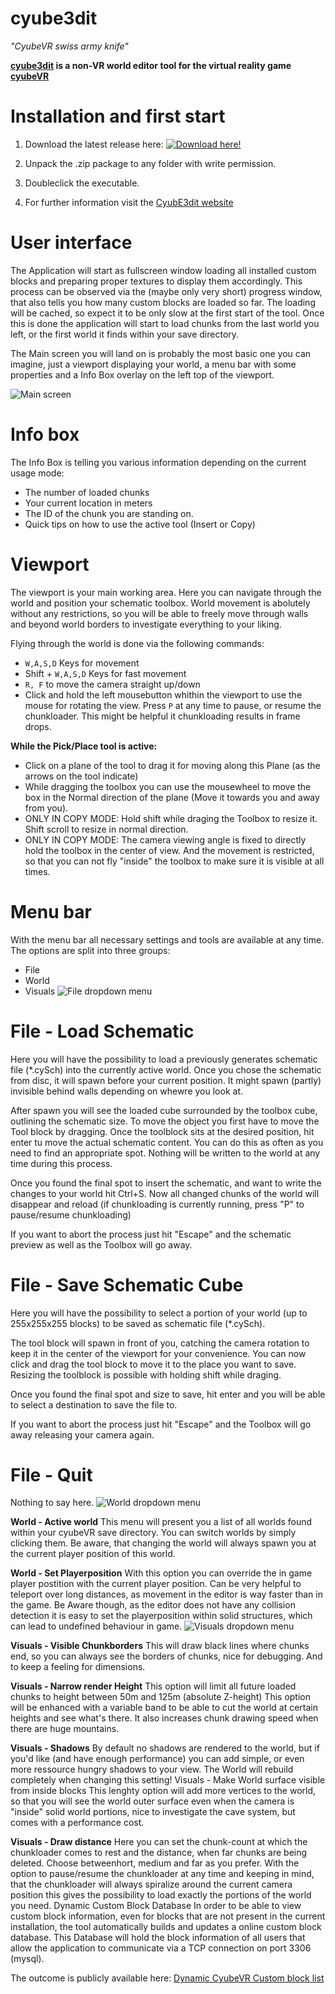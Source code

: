 # cyube3dit
*"CyubeVR swiss army knife"*

**[cyube3dit](https://cyube3dit.el-wa.org) is a non-VR world editor tool for the virtual reality game [cyubeVR](https://www.cyubevr.com)**



# Installation and first start
1. Download the latest release here:
[![Download here!](https://cdn.discordapp.com/attachments/597106606643216385/775474419093995550/68747470733a2f2f63646e2e617373697374616e742e6d6f652f696d616765732f4d6f64417373697374616e742f49636f6e.svg)](https://github.com/m0w1337/cyube3dit/releases)

2. Unpack the .zip package to any folder with write permission.
3. Doubleclick the executable.
4. For further information visit the [CyubE3dit website](https://cyube3dit.el-wa.org) 

# User interface
The Application will start as fullscreen window loading all installed custom blocks and preparing proper textures to display them accordingly. This process can be observed via the (maybe only very short) progress window, that also tells you how many custom blocks are loaded so far. The loading will be cached, so expect it to be only slow at the first start of the tool. Once this is done the application will start to load chunks from the last world you left, or the first world it finds within your save directory.

The Main screen you will land on is probably the most basic one you can imagine, just a viewport displaying your world, a menu bar with some properties and a Info Box overlay on the left top of the viewport.

![Main screen](http://cyube3dit.el-wa.org/screen0.jpg)

# Info box
The Info Box is telling you various information depending on the current usage mode:
* The number of loaded chunks
* Your current location in meters
* The ID of the chunk you are standing on.
* Quick tips on how to use the active tool (Insert or Copy)

# Viewport
The viewport is your main working area. Here you can navigate through the world and position your schematic toolbox. World movement is abolutely without any restrictions, so you will be able to freely move through walls and beyond world borders to investigate everything to your liking.

Flying through the world is done via the following commands:
* `W,A,S,D` Keys for movement
* Shift + `W,A,S,D` Keys for fast movement
* `R, F` to move the camera straight up/down
* Click and hold the left mousebutton whithin the viewport to use the mouse for rotating the view.
Press `P` at any time to pause, or resume the chunkloader. This might be helpful it chunkloading results in frame drops.

**While the Pick/Place tool is active:**

* Click on a plane of the tool to drag it for moving along this Plane (as the arrows on the tool indicate)
* While dragging the toolbox you can use the mousewheel to move the box in the Normal direction of the plane (Move it towards you and away from you).
* ONLY IN COPY MODE: Hold shift while draging the Toolbox to resize it. Shift scroll to resize in normal direction.
* ONLY IN COPY MODE: The camera viewing angle is fixed to directly hold the toolbox in the center of view. And the movement is restricted, so that you can not fly "inside" the toolbox to make sure it is visible at all times.

# Menu bar
With the menu bar all necessary settings and tools are available at any time. The options are split into three groups:
* File
* World
* Visuals
![File dropdown menu](http://cyube3dit.el-wa.org/file.jpg)

# File - Load Schematic
Here you will have the possibility to load a previously generates schematic file (*.cySch) into the currently active world. Once you chose the schematic from disc, it will spawn before your current position. It might spawn (partly) invisible behind walls depending on whewre you look at.

After spawn you will see the loaded cube surrounded by the toolbox cube, outlining the schematic size. To move the object you first have to move the Tool block by dragging. Once the toolblock sits at the desired position, hit enter tu move the actual schematic content. You can do this as often as you need to find an appropriate spot. Nothing will be written to the world at any time during this process.

Once you found the final spot to insert the schematic, and want to write the changes to your world hit Ctrl+S. Now all changed chunks of the world will disappear and reload (if chunkloading is currently running, press "P" to pause/resume chunkloading)

If you want to abort the process just hit "Escape" and the schematic preview as well as the Toolbox will go away.

# File - Save Schematic Cube
Here you will have the possibility to select a portion of your world (up to 255x255x255 blocks) to be saved as schematic file (*.cySch).

The tool block will spawn in front of you, catching the camera rotation to keep it in the center of the viewport for your convenience. You can now click and drag the tool block to move it to the place you want to save. Resizing the toolblock is possible with holding shift while draging.

Once you found the final spot and size to save, hit enter and you will be able to select a destination to save the file to.

If you want to abort the process just hit "Escape" and the Toolbox will go away releasing your camera again.

# File - Quit
Nothing to say here.
![World dropdown menu](http://cyube3dit.el-wa.org/world.jpg)

**World - Active world**
This menu will present you a list of all worlds found within your cyubeVR save directory. You can switch worlds by simply clicking them. Be aware, that changing the world will always spawn you at the current player position of this world.

**World - Set Playerposition**
With this option you can override the in game player postition with the current player position. Can be very helpful to teleport over long distances, as movement in the editor is way faster than in the game. Be Aware though, as the editor does not have any collision detection it is easy to set the playerposition within solid structures, which can lead to undefined behaviour in game.
![Visuals dropdown menu](http://cyube3dit.el-wa.org/visuals.jpg)

**Visuals - Visible Chunkborders**
This will draw black lines where chunks end, so you can always see the borders of chunks, nice for debugging. And to keep a feeling for dimensions.

**Visuals - Narrow render Height**
This option will limit all future loaded chunks to height between 50m and 125m (absolute Z-height) This option will be enhanced with a variable band to be able to cut the world at certain heights and see what's there. It also increases chunk drawing speed when there are huge mountains.

**Visuals - Shadows**
By default no shadows are rendered to the world, but if you'd like (and have enough performance) you can add simple, or even more ressource hungry shadows to your view.
The World will rebuild completely when changing this setting!
Visuals - Make World surface visible from inside blocks
This lenghty option will add more vertices to the world, so that you will see the world outer surface even when the camera is "inside" solid world portions, nice to investigate the cave system, but comes with a performance cost.

**Visuals - Draw distance**
Here you can set the chunk-count at which the chunkloader comes to rest and the distance, when far chunks are being deleted. Choose betweenhort, medium and far as you prefer. With the option to pause/resume the chunkloader at any time and keeping in mind, that the chunkloader will always spiralize around the current camera position this gives the possibility to load exactly the portions of the world you need.
Dynamic Custom Block Database
In order to be able to view custom block information, even for blocks that are not present in the current installation, the tool automatically builds and updates a online custom block database.
This Database will hold the block information of all users that allow the application to communicate via a TCP connection on port 3306 (mysql).

The outcome is publicly available here: [Dynamic CyubeVR Custom block list](http://cyube3dit.el-wa.org/index.php?action=customblocks)
